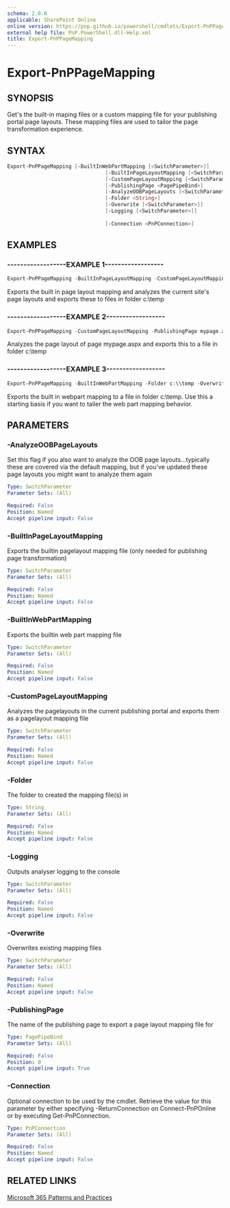 ```yaml
---
schema: 2.0.0
applicable: SharePoint Online
online version: https://pnp.github.io/powershell/cmdlets/Export-PnPPageMapping.html
external help file: PnP.PowerShell.dll-Help.xml
title: Export-PnPPageMapping
---
```

  
# Export-PnPPageMapping

## SYNOPSIS
Get's the built-in maping files or a custom mapping file for your publishing portal page layouts. These mapping files are used to tailor the page transformation experience.

## SYNTAX 

```powershell
Export-PnPPageMapping [-BuiltInWebPartMapping [<SwitchParameter>]]
                                [-BuiltInPageLayoutMapping [<SwitchParameter>]]
                                [-CustomPageLayoutMapping [<SwitchParameter>]]
                                [-PublishingPage <PagePipeBind>]
                                [-AnalyzeOOBPageLayouts [<SwitchParameter>]]
                                [-Folder <String>]
                                [-Overwrite [<SwitchParameter>]]
                                [-Logging [<SwitchParameter>]]
                                
                                [-Connection <PnPConnection>]
```

## EXAMPLES

### ------------------EXAMPLE 1------------------
```powershell
Export-PnPPageMapping -BuiltInPageLayoutMapping -CustomPageLayoutMapping -Folder c:\\temp -Overwrite
```

Exports the built in page layout mapping and analyzes the current site's page layouts and exports these to files in folder c:\temp

### ------------------EXAMPLE 2------------------
```powershell
Export-PnPPageMapping -CustomPageLayoutMapping -PublishingPage mypage.aspx -Folder c:\\temp -Overwrite
```

Analyzes the page layout of page mypage.aspx and exports this to a file in folder c:\temp

### ------------------EXAMPLE 3------------------
```powershell
Export-PnPPageMapping -BuiltInWebPartMapping -Folder c:\\temp -Overwrite
```

Exports the built in webpart mapping to a file in folder c:\temp. Use this a starting basis if you want to tailer the web part mapping behavior.

## PARAMETERS

### -AnalyzeOOBPageLayouts
Set this flag if you also want to analyze the OOB page layouts...typically these are covered via the default mapping, but if you've updated these page layouts you might want to analyze them again

```yaml
Type: SwitchParameter
Parameter Sets: (All)

Required: False
Position: Named
Accept pipeline input: False
```

### -BuiltInPageLayoutMapping
Exports the builtin pagelayout mapping file (only needed for publishing page transformation)

```yaml
Type: SwitchParameter
Parameter Sets: (All)

Required: False
Position: Named
Accept pipeline input: False
```

### -BuiltInWebPartMapping
Exports the builtin web part mapping file

```yaml
Type: SwitchParameter
Parameter Sets: (All)

Required: False
Position: Named
Accept pipeline input: False
```

### -CustomPageLayoutMapping
Analyzes the pagelayouts in the current publishing portal and exports them as a pagelayout mapping file

```yaml
Type: SwitchParameter
Parameter Sets: (All)

Required: False
Position: Named
Accept pipeline input: False
```

### -Folder
The folder to created the mapping file(s) in

```yaml
Type: String
Parameter Sets: (All)

Required: False
Position: Named
Accept pipeline input: False
```

### -Logging
Outputs analyser logging to the console

```yaml
Type: SwitchParameter
Parameter Sets: (All)

Required: False
Position: Named
Accept pipeline input: False
```

### -Overwrite
Overwrites existing mapping files

```yaml
Type: SwitchParameter
Parameter Sets: (All)

Required: False
Position: Named
Accept pipeline input: False
```

### -PublishingPage
The name of the publishing page to export a page layout mapping file for

```yaml
Type: PagePipeBind
Parameter Sets: (All)

Required: False
Position: 0
Accept pipeline input: True
```

### -Connection
Optional connection to be used by the cmdlet. Retrieve the value for this parameter by either specifying -ReturnConnection on Connect-PnPOnline or by executing Get-PnPConnection.

```yaml
Type: PnPConnection
Parameter Sets: (All)

Required: False
Position: Named
Accept pipeline input: False
```

## RELATED LINKS

[Microsoft 365 Patterns and Practices](https://aka.ms/m365pnp)



